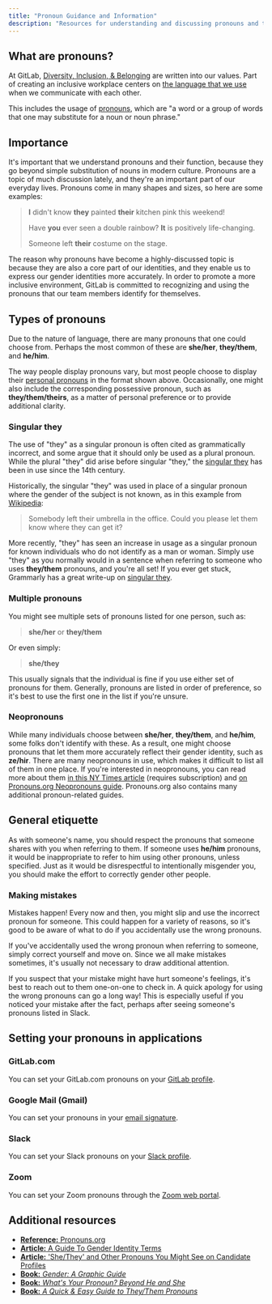 ```yaml
---
title: "Pronoun Guidance and Information"
description: "Resources for understanding and discussing pronouns and their usage at GitLab."
---
```


## What are pronouns?

At GitLab, [Diversity, Inclusion, & Belonging](/handbook/values/#diversity-inclusion) are written into our values.
Part of creating an inclusive workplace centers on
[the language that we use](/handbook/values/#inclusive-language--pronouns) when we communicate with each other.

This includes the usage of [pronouns](https://en.wikipedia.org/wiki/Pronoun), which are "a word or a group of words that
one may substitute for a noun or noun phrase."

## Importance

It's important that we understand pronouns and their function, because they go beyond simple substitution of nouns in
modern culture. Pronouns are a topic of much discussion lately, and they're an important part of our everyday lives.
Pronouns come in many shapes and sizes, so here are some examples:

> **I** didn't know **they** painted **their** kitchen pink this weekend!
>
> Have **you** ever seen a double rainbow? **It** is positively life-changing.
>
> Someone left **their** costume on the stage.

The reason why pronouns have become a highly-discussed topic is because they are also a core part of our identities, and
they enable us to express our gender identities more accurately. In order to promote a more inclusive environment, GitLab
is committed to recognizing and using the pronouns that our team members identify for themselves.

## Types of pronouns

Due to the nature of language, there are many pronouns that one could choose from. Perhaps the most common of these are
**she/her**, **they/them**, and **he/him**.

The way people display pronouns vary, but most people choose to display their
[personal pronouns](https://www.grammarly.com/blog/personal-pronouns/) in the format shown above. Occasionally, one might
also include the corresponding possessive pronoun, such as **they/them/theirs**, as a matter of personal preference or
to provide additional clarity.

### Singular they

The use of "they" as a singular pronoun is often cited as grammatically incorrect, and some argue that it should only be
used as a plural pronoun. While the plural "they" did arise before singular "they," the [singular they](https://en.wikipedia.org/wiki/Singular_they) has been in use since the 14th century.

Historically, the singular "they" was used in place of a singular pronoun where the gender of the subject is not known,
as in this example from [Wikipedia](https://en.wikipedia.org/wiki/Singular_they):

> Somebody left their umbrella in the office. Could you please let them know where they can get it?

More recently, "they" has seen an increase in usage as a singular pronoun for known individuals who do not identify as
a man or woman. Simply use "they" as you normally would in a sentence when referring to someone who uses **they/them**
pronouns, and you're all set! If you ever get stuck, Grammarly has a great write-up on
[singular they](https://www.grammarly.com/blog/use-the-singular-they/).

### Multiple pronouns

You might see multiple sets of pronouns listed for one person, such as:

> **she/her** or **they/them**

Or even simply:

> **she/they**

This usually signals that the individual is fine if you use either set of pronouns for them. Generally, pronouns are
listed in order of preference, so it's best to use the first one in the list if you're unsure.

### Neopronouns

While many individuals choose between **she/her**, **they/them**, and **he/him**, some folks don't identify with these.
As a result, one might choose pronouns that let them more accurately reflect their gender identity, such as **ze/hir**.
There are many neopronouns in use, which makes it difficult to list all of them in one place. If you're interested in neopronouns, you can read more
about them [in this NY Times article](https://www.nytimes.com/2021/04/08/style/neopronouns-nonbinary-explainer.html)
(requires subscription) and [on Pronouns.org Neopronouns guide](https://pronouns.org/neopronouns). Pronouns.org also
contains many additional pronoun-related guides.

## General etiquette

As with someone's name, you should respect the pronouns that someone shares with you when referring to them. If someone
uses **he/him** pronouns, it would be inappropriate to refer to him using other pronouns, unless specified. Just as it
would be disrespectful to intentionally misgender you, you should make the effort to correctly gender other people.

### Making mistakes

Mistakes happen! Every now and then, you might slip and use the incorrect pronoun for someone. This could happen for a
variety of reasons, so it's good to be aware of what to do if you accidentally use the wrong pronouns.

If you've accidentally used the wrong pronoun when referring to someone, simply correct yourself and move on. Since we
all make mistakes sometimes, it's usually not necessary to draw additional attention.

If you suspect that your mistake might have hurt someone's feelings, it's best to reach out to them one-on-one to check
in. A quick apology for using the wrong pronouns can go a long way! This is especially useful if you noticed your
mistake after the fact, perhaps after seeing someone's pronouns listed in Slack.

## Setting your pronouns in applications

### GitLab.com

You can set your GitLab.com pronouns on your [GitLab profile](https://docs.gitlab.com/ee/user/profile/#add-your-gender-pronouns).

### Google Mail (Gmail)

You can set your pronouns in your [email signature](/handbook/tools-and-tips/index.md#email-signature).

### Slack

You can set your Slack pronouns on your [Slack profile](https://slack.com/help/articles/204092246-Edit-your-profile).

### Zoom

You can set your Zoom pronouns through the [Zoom web portal](https://support.zoom.us/hc/en-us/articles/4402698027533-Adding-and-sharing-your-pronouns#h_01F89H5DCX04A6QG8Q3MS69Q4J).

## Additional resources

- [**Reference:** Pronouns.org](https://pronouns.org/)
- [**Article:** A Guide To Gender Identity Terms](https://www.npr.org/2021/06/02/996319297/gender-identity-pronouns-expression-guide-lgbtq)
- [**Article:** 'She/They' and Other Pronouns You Might See on Candidate Profiles](https://www.linkedin.com/business/talent/blog/talent-acquisition/pronouns-you-might-see-on-candidate-profiles)
- [**Book:** *Gender: A Graphic Guide*](https://www.introducingbooks.com/ib-title/gender-a-graphic-guide/)
- [**Book:** *What's Your Pronoun? Beyond He and She*](https://wwnorton.com/books/9781631496042)
- [**Book:** *A Quick & Easy Guide to They/Them Pronouns*](https://www.onipress.com/titles/project-one-f5w4d-233sh-3ybcx-9w275-dphaz-4h8ew-saabl-kdbm2-bed8a-szjan)
